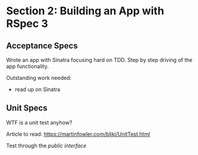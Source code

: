 # Section 2: Building an App with RSpec 3
## Acceptance Specs

Wrote an app with Sinatra focusing hard on TDD. Step by step driving of the app functionality. 

Outstanding work needed:
 - read up on Sinatra

## Unit Specs

WTF is a unit test anyhow?

Article to read: https://martinfowler.com/bliki/UnitTest.html

Test through the _public interface_
